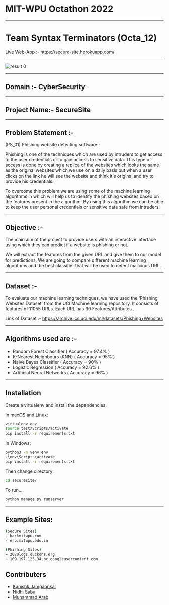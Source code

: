 # MIT-WPU Octathon 2022
---
# Team Syntax Terminators (Octa_12)

Live Web-App :- https://secure-site.herokuapp.com/

--- 

![result 0](https://i.ibb.co/B6yrWfc/Screenshot-Securesite.png)

---

## Domain :- CyberSecurity
---
## Project Name:- SecureSite
---
## Problem Statement :-
(PS_01) Phishing website detecting software:-

Phishing is one of the techniques which are used by intruders to get access to the user credentials or to gain access to sensitive data. This type of access is done by creating a replica of the websites which looks the same as the original websites which we use on a daily basis but when a user clicks on the link he will see the website and think it's original and try to provide his credentials.

To overcome this problem we are using some of the machine learning algorithms in which will help us to identify the phishing websites based on the features present in the algorithm. By using this algorithm we can be able to keep the user personal credentials or sensitive data safe from intruders.

---

## Objective :-
 The main aim of the project to provide users with an interactive interface using which they can predict if a website is phishing or not.
 
 We will extract the features from the given URL and give them to our model for predictions. We are going to compare different machine learning algorithms and the best classifier that will be used to detect malicious URL .
 
 ---
## Dataset :-
To evaluate our machine learning techniques, we have used the ‘Phishing Websites Dataset’ from the UCI Machine learning repository.  It consists of features of 11055 URLs. Each URL has 30 Features/Attributes .

Link of Dataset :- https://archive.ics.uci.edu/ml/datasets/Phishing+Websites

---
## Algorithms used are :-
- Random Forest Classifier ( Accuracy = 97.4% )
- K-Nearest Neighbours (KNN) ( Accuracy = 95% )
- Naive Bayes Classifier ( Accuracy = 90% )
- Logistic Regression ( Accuracy = 92.6% )
- Artificial Neural Networks ( Accuracy = 96% )

---
## Installation

Create a virtualenv and install the dependencies.

In macOS and Linux:
```sh
virtualenv env
source test/Scripts/activate
pip install -r requirements.txt
```
In Windows:
```cmd
python3 -m venv env
.\env\Scripts\activate
pip install -r requirements.txt
```
Then change directory:
```sh
cd securesite/
```
To run...
```sh
python manage.py runserver
```
<hr>

## Example Sites:
```sh
(Secure Sites)
- hackmitwpu.com
- erp.mitwpu.edu.in

(Phishing Sites)
~ 2020logs.duckdns.org
~ 109.197.125.34.bc.googleusercontent.com

```


## Contributers 
 * [Kanishk Jamgaonkar](https://github.com/kanishk7559)
 * [Nidhi Sabu](https://github.com/blurryface-1)
 * [Muhammad Arab](https://github.com/muhammmadarab)
